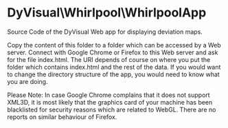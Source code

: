 # DyVisual\Whirlpool\WhirlpoolApp

Source Code of the DyVisual Web app for displaying deviation maps.

Copy the content of this folder to a folder which can be accessed by a Web server. Connect with Google Chrome or Firefox to this Web server and ask for the file index.html.
The URI depends of course on where you put the folder which contains index.html and the rest of the data.
If you would want to change the directory structure of the app, you would need to know what you are doing.

Please Note: In case Google Chrome complains that it does not support XML3D, it is most likely that the graphics card of your machine has been blacklisted for security reasons which are related to WebGL. There are no reports on similar behaviour of Firefox.
 



